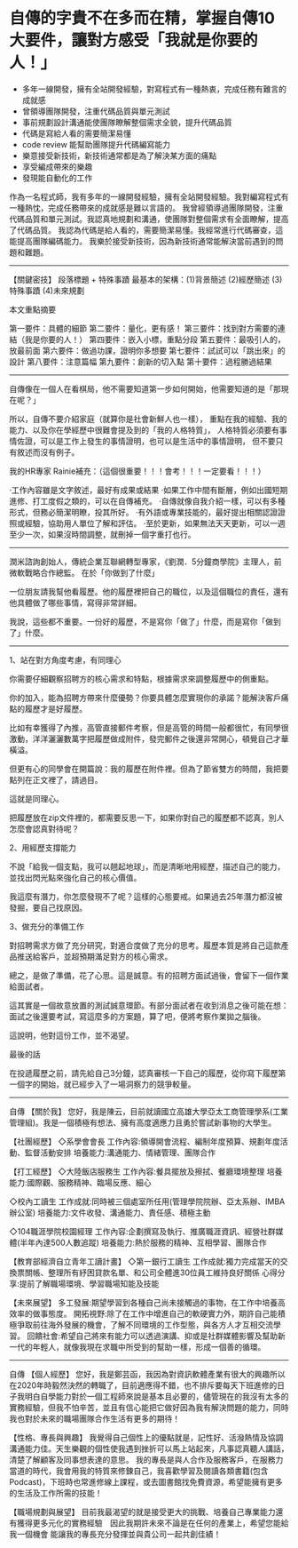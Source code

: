 # 自傳的字貴不在多而在精，掌握自傳10大要件，讓對方感受「我就是你要的人！」

- 多年一線開發，擁有全站開發經驗，對寫程式有一種熱衷，完成任務有難言的成就感
- 曾領導團隊開發，注重代碼品質與單元測試
- 事前規劃設計溝通能使團隊瞭解整個需求全貌，提升代碼品質
- 代碼是寫給人看的需要簡潔易懂
- code review 能幫助團隊提升代碼編寫能力
- 樂意接受新技術，新技術通常都是為了解決某方面的痛點
- 享受編成帶來的樂趣
- 發現能自動化的工作

作為一名程式師，我有多年的一線開發經驗，擁有全站開發經驗。我對編寫程式有一種熱忱，完成任務帶來的成就感是難以言語的。
我曾經領導過團隊開發，注重代碼品質和單元測試。我認真地規劃和溝通，使團隊對整個需求有全面瞭解，提高了代碼品質。
我認為代碼是給人看的，需要簡潔易懂。我經常進行代碼審查，這能提高團隊編碼能力。
我樂於接受新技術，因為新技術通常能解決當前遇到的問題和難題。


---

【關鍵密技】
段落標題 + 特殊事蹟
最基本的架構：(1)背景簡述 (2)經歷簡述 (3)特殊事蹟 (4)未來規劃

本文重點摘要

第一要件：具體的細節
第二要件：量化，更有感！
第三要件：找到對方需要的連結（我是你要的人！）
第四要件：嵌入小標，重點分段
第五要件：最吸引人的，放最前面
第六要件：做過功課，證明你多想要
第七要件：試試可以「跳出來」的設計
第八要件：注意篇幅
第九要件：創新的切入點
第十要件：過程勝過結果

---


自傳像在一個人在看棋局，他不需要知道第一步如何開始，他需要知道的是「那現在呢？」

所以，自傳不要介紹家庭（就算你是社會新鮮人也一樣），
重點在我的經驗、我的能力、以及你在學經歷中很難會提及到的「我的人格特質」，
人格特質必須要有事情佐證，可以是工作上發生的事情證明，也可以是生活中的事情證明，
但不要只有敘述而沒有例子。



我的HR專家 Rainie補充：（這個很重要！！！會考！！！一定要看！！！）



·工作內容雖是文字敘述，最好有成果或結果
·如果工作中間有斷層，例如出國短期進修、打工度假之類的，可以在自傳補充。
·自傳就像自我介紹一樣，可以有多種形式，但務必簡潔明瞭，投其所好。
·有外語或專業技能的，最好提出相關認證證照或經驗，協助用人單位了解和評估。
·至於更新，如果無法天天更新，可以一週至少一次，如果沒時間調整，就刪掉一個字重打也行。

---


潤米諮詢創始人，傳統企業互聯網轉型專家，《劉潤．5分鐘商學院》主理人，前微軟戰略合作總監。
在於「你做到了什麼」

一位朋友請我幫他看履歷。他的履歷裡把自己的職位，以及這個職位的責任，還有他具體做了哪些事情，寫得非常詳細。

我說，這些都不重要。一份好的履歷，不是寫你「做了」什麼，而是寫你「做到了」什麼。


---

1、站在對方角度考慮，有同理心

你需要仔細觀察招聘方的核心需求和特點，根據需求來調整履歷中的側重點。

你的加入，能為招聘方帶來什麼優勢？你要具體怎麼實現你的承諾？能解決客戶痛點的履歷才是好履歷。

比如有幸獲得了內推，高管直接郵件考察，但是高管的時間一般都很忙，有同學很激動，洋洋灑灑數萬字把履歷做成附件，發完郵件之後還非常開心，頓覺自己才華橫溢。

但更有心的同學會在開篇說：我的履歷在附件裡。但為了節省雙方的時間，我把要點列在正文裡了，請過目。

這就是同理心。

把履歷放在zip文件裡的，都需要反思一下，如果你對自己的履歷都不認真，別人怎麼會認真對待呢？

2、用經歷支撐能力

不說「給我一個支點，我可以翹起地球」，而是清晰地用經歷，描述自己的能力，並找出閃光點來強化自己的核心價值。

我這麼有潛力，你怎麼發現不了呢？這樣的心態要戒。如果過去25年潛力都沒被發掘，要自己找原因。

3、做充分的準備工作

對招聘需求方做了充分研究，對適合度做了充分的思考。履歷本質是將自己這款產品推送給客戶，並超預期滿足對方的核心需求。

總之，是做了準備，花了心思。這是誠意。有的招聘方面試過後，會留下一個作業給面試者。

這其實是一個故意放置的測試誠意環節。有部分面試者在收到消息之後可能在想：面試之後還要考試，寫這麼多的方案題，算了吧，便將考察作業拋之腦後。

這說明，他對這份工作，並不渴望。

最後的話

在投遞履歷之前，請先給自己3分鐘，認真審核一下自己的履歷，從你寫下履歷第一個字的開始，就已經步入了一場洞察力的競爭較量。

---


自傳
【關於我】
您好，我是陳云，目前就讀國立高雄大學亞太工商管理學系(工業管理組)。我是一個積極有想法、擁有高度適應力且勇於嘗試新事物的大學生。

【社團經歷】
◇系學會會長
工作內容:領導開會流程、編制年度預算、規劃年度活動、監督活動安排
培養能力:溝通能力、情緒管理、團隊合作

【打工經歷】
◇大陸飯店服務生
工作內容:餐具擺放及擦拭、餐廳環境整理
培養能力:國際觀、服務精神、臨場反應、細心

◇校內工讀生
工作成就:同時被三個處室所任用(管理學院院辦、亞太系辦、IMBA辦公室)
培養能力:文件收發、溝通能力、責任感、積極主動

◇104職涯學院校園經理
工作內容:企劃撰寫及執行、推廣職涯資訊、經營社群媒體(半年內達500人數追蹤)
培養能力:熱於服務的精神、互相學習、團隊合作

【教育部經濟自立青年工讀計畫】
◇第一銀行工讀生
工作成就:獨力完成當天的交換票關帳、整理所有紓困貸款名單、和公司全體進30位員工維持良好關係
心得分享:提前了解職場環境、學習職場知能及技能

【未來展望】
多工發展:期望學習到各種自己尚未接觸過的事物，在工作中培養高效率的做事態度。
開拓視野:除了在工作中增進自己的軟硬實力外，期許自己能積極爭取前往海外發展的機會，了解不同環境的工作型態，與各方人才互相交流學習。
回饋社會:希望自己將來有能力可以透過演講、抑或是社群媒體影響及幫助新一代的年輕人，就像我現在求職中所受到的幫助一樣，形成一個善的循環。

---

自傳
【個人經歷】
您好，我是鄭芸函，我因為對資訊軟體產業有很大的興趣所以在2020年時毅然決然的轉職了，目前適應得不錯，也不排斥要每天下班進修的日子我明白自學能力對於一個工程師來說是基本且必要的，儘管現在的我沒有太多的實務經驗，但我不怕辛苦，並且有信心能把它做好因為我有解決問題的能力，同時我也對於未來的職場團隊合作生活有更多的期待！

【性格、專長與興趣】
我覺得自己個性上的優點就是，記性好、活潑熱情及協調溝通能力佳。天生樂觀的個性使我遇到挫折可以馬上站起來，凡事認真聽人講話，清楚了解顧客及同事想表達的意思。 我的專長是與人合作及服務客戶，在服務力當道的時代，我會用我的特質來修鍊自己，我喜歡學習及閱讀各類書籍(包含Podcast)，下班時也常進修線上課程，或去圖書館找免費資源，希望能擁有更多的生活及工作所需的技能！

【職場規劃與展望】
目前我最渴望的就是接受更大的挑戰、培養自己專業能力還有獲得更多元化的實務經驗　因此我期許未來不論是在任何的產業上，希望您能給我一個機會 能讓我的專長充分發揮並與貴公司一起共創佳績！













